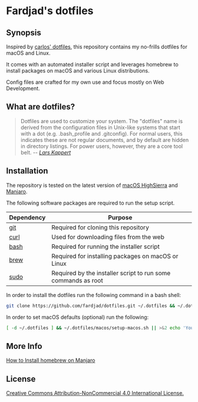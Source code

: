# Fardjad's dotfiles

## Synopsis

Inspired by [carlos' dotfiles][1], this repository contains my no-frills 
dotfiles for macOS and Linux.

It comes with an automated installer script and leverages homebrew to install
packages on macOS and various Linux distributions.

Config files are crafted for my own use and focus mostly on Web Development.

## What are dotfiles?

> Dotfiles are used to customize your system. The "dotfiles" name is derived
> from the configuration files in Unix-like systems that start with a dot
> (e.g. .bash_profile and .gitconfig). For normal users, this indicates these
> are not regular documents, and by default are hidden in directory listings.
> For power users, however, they are a core tool belt.
> -- <cite>[Lars Kappert][2]</cite>

## Installation

The repository is tested on the latest version of [macOS HighSierra][3]
and [Manjaro][4].

The following software packages are required to run the setup script.

|Dependency  |Purpose                                                   |
|------------|----------------------------------------------------------|
|[git][5] |Required for cloning this repository                         |
|[curl][6]|Used for downloading files from the web                      |
|[bash][7]|Required for running the installer script                    |
|[brew][8]|Required for installing packages on macOS or Linux           |
|[sudo][9]|Required by the installer script to run some commands as root|

In order to install the dotfiles run the following command in a bash shell:

```bash
git clone https://github.com/fardjad/dotfiles.git ~/.dotfiles && ~/.dotfiles/script/setup
```

In order to set macOS defaults (optional) run the following:

```bash
[ -d ~/.dotfiles ] && ~/.dotfiles/macos/setup-macos.sh || >&2 echo 'You must clone the repository first!'
```

## More Info

[How to Install homebrew on Manjaro][11]

## License

[Creative Commons Attribution-NonCommercial 4.0 International License.][10]

[1]: https://github.com/caarlos0/dotfiles
[2]: https://medium.com/@webprolific/getting-started-with-dotfiles-43c3602fd789
[3]: https://en.wikipedia.org/wiki/MacOS_High_Sierra
[4]: https://manjaro.org
[5]: https://git-scm.com
[6]: https://curl.haxx.se
[7]: https://www.gnu.org/software/bash
[8]: https://brew.sh
[9]: https://www.sudo.ws
[10]: http://creativecommons.org/licenses/by-nc/4.0/
[11]: https://gist.github.com/114ebf50a0dd031418bb63b3b134db51
